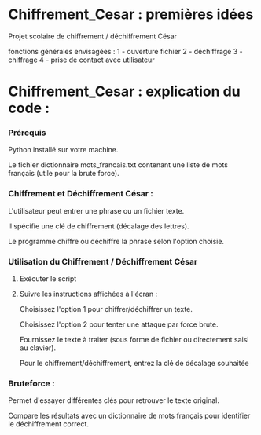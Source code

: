 # Chiffrement_Cesar : premières idées
Projet scolaire de chiffrement / déchiffrement César

fonctions générales envisagées : 
1 - ouverture fichier 
2 - déchiffrage
3 - chiffrage 
4 - prise de contact avec utilisateur 
 

# Chiffrement_Cesar : explication du code :

### Prérequis

Python installé sur votre machine.

Le fichier dictionnaire mots_francais.txt contenant une liste de mots français (utile pour la brute force).

### Chiffrement et Déchiffrement César :

L'utilisateur peut entrer une phrase ou un fichier texte.

Il spécifie une clé de chiffrement (décalage des lettres).

Le programme chiffre ou déchiffre la phrase selon l'option choisie.

### Utilisation du Chiffrement / Déchiffrement César

1) Exécuter le script 

2) Suivre les instructions affichées à l'écran :

    Choisissez l'option 1 pour chiffrer/déchiffrer un texte.

    Choisissez l'option 2 pour tenter une attaque par force brute.

    Fournissez le texte à traiter (sous forme de fichier ou directement saisi au clavier).

    Pour le chiffrement/déchiffrement, entrez la clé de décalage souhaitée

### Bruteforce :

Permet d'essayer différentes clés pour retrouver le texte original.

Compare les résultats avec un dictionnaire de mots français pour identifier le déchiffrement correct.

